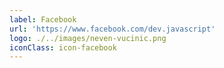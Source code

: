 ```yaml
---
label: Facebook
url: 'https://www.facebook.com/dev.javascript'
logo: ./../images/neven-vucinic.png
iconClass: icon-facebook
---
```



